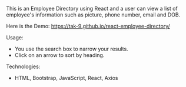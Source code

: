 
This is an Employee Directory using React and a user can view a list of employee's information such as picture, phone number, email and DOB.

Here is the Demo:
https://tak-9.github.io/react-employee-directory/


Usage:
* You use the search box to narrow your results.
* Click on an arrow to sort by heading.




Technologies: 
* HTML, Bootstrap, JavaScript, React, Axios

